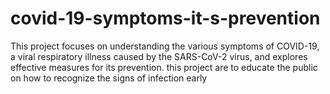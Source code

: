 # covid-19-symptoms-it-s-prevention
This project focuses on understanding the various symptoms of COVID-19, a viral respiratory illness caused by the SARS-CoV-2 virus, and explores effective measures for its prevention. this project are to educate the public on how to recognize the signs of infection early 
